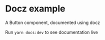# Docz example

A Button component, documented using docz

Run `yarn docs:dev` to see documentation live
